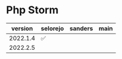 # Php Storm

| version  | selorejo | sanders | main |
| -------- | -------- | ------- | ---- |
| 2022.1.4 | ✅        |         |      |
| 2022.2.5 |          |         |      |
